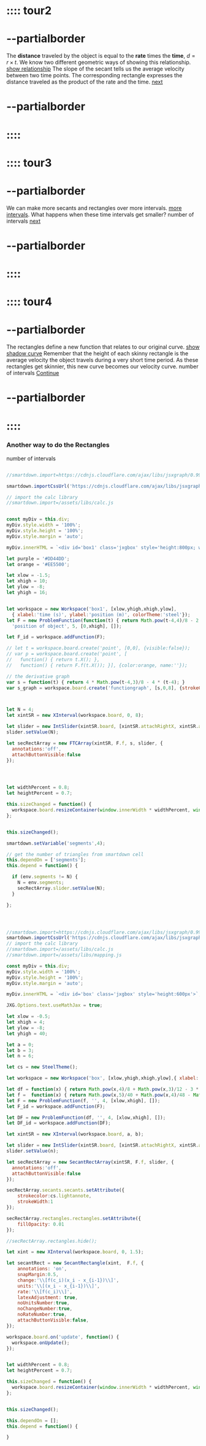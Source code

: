 # :::: tour2
# --partialborder 
The **distance** traveled by the object is equal to the **rate** times the **time**, $d = r \times t.$ We know two different geometric ways of showing this relationship.  [show relationship](:=showSR=true) The slope of the secant tells us the average velocity between two time points.  The corresponding rectangle expresses the distance traveled as the product of the rate and the time.
[next](:=show3=true) 
# --partialborder 
# ::::

# :::: tour3
# --partialborder 
We can make more secants and rectangles over more intervals. [more intervals](:=showArray=true). What happens when these time intervals get smaller?
number of intervals [](:-segments/1/100/1) [](:!segments) 
[next](:=show4=true)
# --partialborder 
# ::::

# :::: tour4
# --partialborder 
The rectangles define a new function that relates to our original curve. [show shadow curve](:=showD=true)  Remember that the height of each skinny rectangle is the average velocity the object travels during a very short time period.  As these rectangles get skinnier, this new curve becomes our velocity curve.
number of intervals [](:-segments/1/100/1) [](:!segments)
[Continue](/pages/shadowSecantCurve)
# --partialborder 
# ::::

### Another way to do the Rectangles
number of intervals [](:-segments/1/100/1) [](:!segments) 
```javascript /autoplay

//smartdown.import=https://cdnjs.cloudflare.com/ajax/libs/jsxgraph/0.99.7/jsxgraphcore.js

smartdown.importCssUrl('https://cdnjs.cloudflare.com/ajax/libs/jsxgraph/0.99.7/jsxgraph.css');

// import the calc library
//smartdown.import=/assets/libs/calc.js


const myDiv = this.div;
myDiv.style.width = '100%';
myDiv.style.height = '100%';
myDiv.style.margin = 'auto';

myDiv.innerHTML = `<div id='box1' class='jxgbox' style='height:800px; width:800px'>`;

let purple = '#DD44DD';
let orange = '#EE5500';

let xlow = -1.5;
let xhigh = 10;
let ylow = -8;
let yhigh = 16;


let workspace = new Workspace('box1', [xlow,yhigh,xhigh,ylow],  
  { xlabel:'time (s)', ylabel:'position (m)', colorTheme:'steel'});
let F = new ProblemFunction(function(t) { return Math.pow(t-4,4)/8 - 2 * (t-4) * (t-4) + 12; }, 
  'position of object', 5, [0,xhigh], []);

let F_id = workspace.addFunction(F);

// let t = workspace.board.create('point', [0,0], {visible:false});
// var p = workspace.board.create('point', [
//   function() { return t.X(); }, 
//   function() { return F.f(t.X()); }], {color:orange, name:''});

// the derivative graph
var s = function(t) { return 4 * Math.pow(t-4,3)/8 - 4 * (t-4); }
var s_graph = workspace.board.create('functiongraph', [s,0,8], {strokeColor:'#4499FF', strokeWidth:4, visible:true});



let N = 4;
let xintSR = new XInterval(workspace.board, 0, 8);

let slider = new IntSlider(xintSR.board, [xintSR.attachRightX, xintSR.attachY], [1, 100], 'N');
slider.setValue(N);

let secRectArray = new FTCArray(xintSR, F.f, s, slider, {
  annotations:'off',
  attachButtonVisible:false
});




let widthPercent = 0.8;
let heightPercent = 0.7;

this.sizeChanged = function() {
  workspace.board.resizeContainer(window.innerWidth * widthPercent, window.innerHeight * heightPercent);       
};


this.sizeChanged();

smartdown.setVariable('segments',4);

// get the number of triangles from smartdown cell
this.dependOn = ['segments'];
this.depend = function() {

  if (env.segments != N) {
    N = env.segments;
    secRectArray.slider.setValue(N);
  }

};


```


```javascript /autoplay



//smartdown.import=https://cdnjs.cloudflare.com/ajax/libs/jsxgraph/0.99.7/jsxgraphcore.js
smartdown.importCssUrl('https://cdnjs.cloudflare.com/ajax/libs/jsxgraph/0.99.7/jsxgraph.css');
// import the calc library
//smartdown.import=/assets/libs/calc.js
//smartdown.import=/assets/libs/mapping.js

const myDiv = this.div;
myDiv.style.width = '100%';
myDiv.style.height = '100%';
myDiv.style.margin = 'auto';

myDiv.innerHTML = `<div id='box' class='jxgbox' style='height:600px'>`;

JXG.Options.text.useMathJax = true;

let xlow = -0.5;
let xhigh = 4;
let ylow = -8;
let yhigh = 40;

let a = 0;
let b = 3;
let n = 6;

let cs = new SteelTheme();

let workspace = new Workspace('box', [xlow,yhigh,xhigh,ylow],{ xlabel:'', ylabel:'', colorTheme:'steel' });

let df = function(x) { return Math.pow(x,4)/8 + Math.pow(x,3)/12 - 3 * Math.pow(x,2) + 12;};
let f =  function(x) { return Math.pow(x,5)/40 + Math.pow(x,4)/48 - Math.pow(x,3) + 12* (x) + 15;  };
let F = new ProblemFunction(f, '', 4, [xlow,xhigh], []);
let F_id = workspace.addFunction(F);

let DF = new ProblemFunction(df, '', 4, [xlow,xhigh], []);
let DF_id = workspace.addFunction(DF);

let xintSR = new XInterval(workspace.board, a, b);

let slider = new IntSlider(xintSR.board, [xintSR.attachRightX, xintSR.attachY], [1, 50], 'N');
slider.setValue(n);

let secRectArray = new SecantRectArray(xintSR, F.f, slider, {
  annotations:'off',
  attachButtonVisible:false
});

secRectArray.secants.secants.setAttribute({
	strokecolor:cs.lightannote, 
    strokeWidth:1
});

secRectArray.rectangles.rectangles.setAttribute({
	fillOpacity: 0.01
});

//secRectArray.rectangles.hide();

let xint = new XInterval(workspace.board, 0, 1.5);

let secantRect = new SecantRectangle(xint,  F.f, { 
	annotations: 'on',
	snapMargin:0.5,
	change:'\\[f(c_i)(x_i - x_{i-1})\\]',
	units:'\\[(x_i - x_{i-1})\\]',
	rate:'\\[f(c_i)\\]',
	latexAdjustment: true,
	noUnitsNumber:true,
	noChangeNumber:true,
	noRateNumber:true,
	attachButtonVisible:false,
});

workspace.board.on('update', function() {
  workspace.onUpdate();
});


let widthPercent = 0.8;
let heightPercent = 0.7;

this.sizeChanged = function() {
  workspace.board.resizeContainer(window.innerWidth * widthPercent, window.innerHeight * heightPercent);       
};


this.sizeChanged();

this.dependOn = [];
this.depend = function() {

}



```

